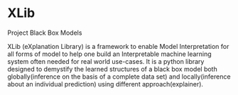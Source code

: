 # XLib 

Project Black Box Models

XLib (eXplanation Library) is a framework to enable Model Interpretation for all forms of model to help one build an Interpretable machine learning system often needed for real world use-cases. It is a python library designed to demystify the learned structures of a black box model both globally(inference on the basis of a complete data set) and locally(inference about an individual prediction) using different approach(explainer).
